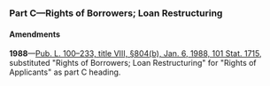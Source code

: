 ### Part C—Rights of Borrowers; Loan Restructuring ###

#### Amendments ####

**1988**—[Pub. L. 100–233, title VIII, §804(b), Jan. 6, 1988, 101 Stat. 1715](/statviewer.htm?volume=101&page=1715), substituted "Rights of Borrowers; Loan Restructuring" for "Rights of Applicants" as part C heading.